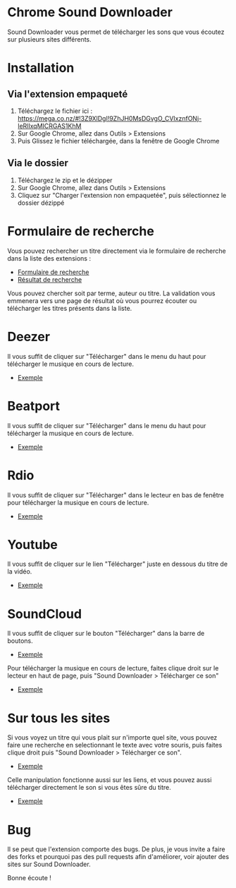 Chrome Sound Downloader
====================

Sound Downloader vous permet de télécharger les sons que vous écoutez sur plusieurs sites différents.

# Installation

## Via l'extension empaqueté

1. Téléchargez le fichier ici : https://mega.co.nz/#!3Z9XlDgI!9ZhJH0MsDGvgO_CVIxznfONj-leRlIxqMICRGAS1KhM
2. Sur Google Chrome, allez dans Outils > Extensions
3. Puis Glissez le fichier téléchargée, dans la fenêtre de Google Chrome

## Via le dossier

1. Téléchargez le zip et le dézipper
2. Sur Google Chrome, allez dans Outils > Extensions
3. Cliquez sur "Charger l'extension non empaquetée", puis sélectionnez le dossier dézippé

# Formulaire de recherche

Vous pouvez rechercher un titre directement via le formulaire de recherche dans la liste des extensions :

* [Formulaire de recherche](http://i.imgur.com/Go2FuLY.png)
* [Résultat de recherche](http://i.imgur.com/WATJJm0.png)

Vous pouvez chercher soit par terme, auteur ou titre. La validation vous emmenera vers une page de résultat où vous pourrez écouter ou télécharger les titres présents dans la liste.

# Deezer

Il vous suffit de cliquer sur "Télécharger" dans le menu du haut pour télécharger le musique en cours de lecture. 
* [Exemple](http://i.imgur.com/yD3GEHT.png)

# Beatport

Il vous suffit de cliquer sur "Télécharger" dans le menu du haut pour télécharger la musique en cours de lecture.
* [Exemple](http://i.imgur.com/XbTSHp2.png)

# Rdio

Il vous suffit de cliquer sur "Télécharger" dans le lecteur en bas de fenêtre pour télécharger la musique en cours de lecture. 
* [Exemple](http://i.imgur.com/1btirXB.png)

# Youtube

Il vous suffit de cliquer sur le lien "Télécharger" juste en dessous du titre de la vidéo.
* [Exemple](http://i.imgur.com/M99DjwL.png)

# SoundCloud

Il vous suffit de cliquer sur le bouton "Télécharger" dans la barre de boutons.

* [Exemple](http://i.imgur.com/OihNBrC.png)

Pour télécharger la musique en cours de lecture, faites clique droit sur le lecteur en haut de page, puis "Sound Downloader > Télécharger ce son"

* [Exemple](http://i.imgur.com/7SQ5Ap7.png)

# Sur tous les sites

Si vous voyez un titre qui vous plait sur n'importe quel site, vous pouvez faire une recherche en selectionnant le texte avec votre souris, puis faites clique droit puis "Sound Downloader > Télécharger ce son".

* [Exemple](http://i.imgur.com/gEhVOdf.png)

Celle manipulation fonctionne aussi sur les liens, et vous pouvez aussi télécharger directement le son si vous êtes sûre du titre.

* [Exemple](http://i.imgur.com/5US872u.png)

# Bug

Il se peut que l'extension comporte des bugs. De plus, je vous invite a faire des forks et pourquoi pas des pull requests afin d'améliorer, voir ajouter des sites sur Sound Downloader.

Bonne écoute !